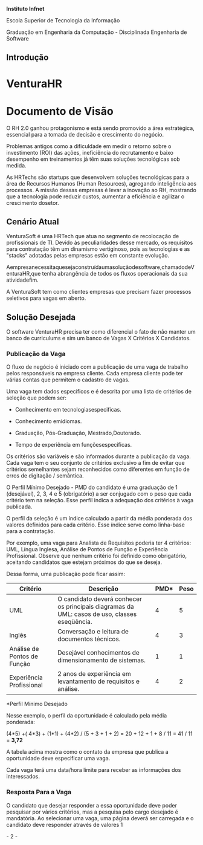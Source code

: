 **Instituto Infnet**

Escola Superior de Tecnologia da Informação

Graduação em Engenharia da Computação - Disciplinada Engenharia de Software


## Introdução

# **VenturaHR**

# Documento de Visão

O RH 2.0 ganhou protagonismo e está sendo promovido a área estratégica, essencial para a tomada de decisão e crescimento do negócio.

Problemas antigos como a dificuldade em medir o retorno sobre o investimento (ROI) das ações, ineficiência do recrutamento e baixo desempenho em treinamentos já têm suas soluções tecnológicas sob medida.

As HRTechs são startups que desenvolvem soluções tecnológicas para a área de Recursos Humanos (Human Resources), agregando inteligência aos processos. A missão dessas empresas é levar a inovação ao RH, mostrando que a tecnologia pode reduzir custos, aumentar a eficiência e agilizar o crescimento dosetor.

## Cenário Atual

VenturaSoft é uma HRTech que atua no segmento de recolocação de profissionais de TI. Devido às peculiaridades desse mercado, os requisitos para contratação têm um dinamismo vertiginoso, pois as tecnologias e as &quot;stacks&quot; adotadas pelas empresas estão em constante evolução.

Aempresanecessitaquesejaconstruídaumasoluçãodesoftware,chamadodeVenturaHR,que tenha abrangência de todos os fluxos operacionais da sua atividadefim.

A VenturaSoft tem como clientes empresas que precisam fazer processos seletivos para vagas em aberto.

## Solução Desejada

O software VenturaHR precisa ter como diferencial o fato de não manter um banco de curriculums e sim um banco de Vagas X Critérios X Candidatos.

### Publicação da Vaga

O fluxo de negócio é iniciado com a publicação de uma vaga de trabalho pelos responsáveis na empresa cliente. Cada empresa cliente pode ter várias contas que permitem o cadastro de vagas.

Uma vaga tem dados específicos e é descrita por uma lista de critérios de seleção que podem ser:

- Conhecimento em tecnologiasespecificas.

- Conhecimento emidiomas.
- Graduação, Pós-Graduação, Mestrado,Doutorado.
- Tempo de experiência em funçõesespecíficas.

Os critérios são variáveis e são informados durante a publicação da vaga. Cada vaga tem o seu conjunto de critérios exclusivo a fim de evitar que critérios semelhantes sejam reconhecidos como diferentes em função de erros de digitação / semântica.

O Perfil Mínimo Desejado - PMD do candidato é uma graduação de 1 (desejável), 2, 3, 4 e 5 (obrigatório) a ser conjugado com o peso que cada critério tem na seleção. Esse perfil indica a adequação dos critérios à vaga publicada.

O perfil da seleção é um índice calculado a partir da média ponderada dos valores definidos para cada critério. Esse índice serve como linha-base para a contratação.

Por exemplo, uma vaga para Analista de Requisitos poderia ter 4 critérios: UML, Língua Inglesa, Análise de Pontos de Função e Experiência Profissional. Observe que nenhum critério foi definido como obrigatório, aceitando candidatos que estejam próximos do que se deseja.

Dessa forma, uma publicação pode ficar assim:

| **Critério** | **Descrição** | **PMD\*** | **Peso** |
| --- | --- | --- | --- |
| UML | O candidato deverá conhecer os principais diagramas da UML: casos de uso, classes eseqüência. | 4 | 5 |
| Inglês | Conversação e leitura de documentos técnicos. | 4 | 3 |
| Análise de Pontos de Função | Desejável conhecimentos de dimensionamento de sistemas. | 1 | 1 |
| Experiência Profissional | 2 anos de experiência em levantamento de requisitos e análise. | 4 | 2 |

\*Perfil Mínimo Desejado

Nesse exemplo, o perfil da oportunidade é calculado pela média ponderada:

(4\*5) +( 4\*3) + (1\*1) + (4\*2) / (5 + 3 + 1 + 2) = 20 + 12 + 1 + 8 / 11 = 41 / 11 = **3,72**

A tabela acima mostra como o contato da empresa que publica a oportunidade deve especificar uma vaga.

Cada vaga terá uma data/hora limite para receber as informações dos interessados.

### Resposta Para a Vaga

O candidato que desejar responder a essa oportunidade deve poder pesquisar por vários critérios, mas a pesquisa pelo cargo desejado é mandatória. Ao selecionar uma vaga, uma página deverá ser carregada e o candidato deve responder através de valores 1

_-_ 2 _-_
